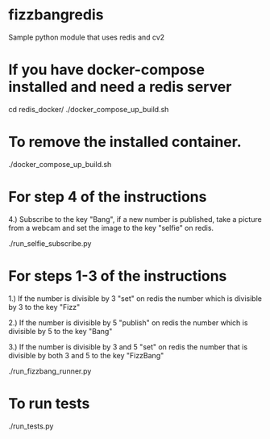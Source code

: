# fizzbangredis
Sample python module that uses redis and cv2

# If you have docker-compose installed and need a redis server
cd redis_docker/
./docker_compose_up_build.sh

# To remove the installed container.
./docker_compose_up_build.sh

# For step 4 of the instructions
4.) Subscribe to the key "Bang", if a new number is published, take a picture
from a webcam and set the image to the key "selfie" on redis.

./run_selfie_subscribe.py

# For steps 1-3 of the instructions
1.) If the number is divisible by 3 "set" on redis the number which is
divisible by 3 to the key  "Fizz"

2.) If the number is divisible by 5 "publish" on redis the number which is
divisible by 5 to the key "Bang"

3.) If the number is divisible by 3 and 5 "set" on redis the number that is
divisible by both 3 and 5 to the key "FizzBang"

./run_fizzbang_runner.py

# To run tests
./run_tests.py
